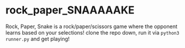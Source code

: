 # rock_paper_SNAAAAAKE
Rock, Paper, Snake is a rock/paper/scissors game where the opponent learns based on your selections! clone the repo down, run it via `python3 runner.py` and get playing!
